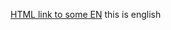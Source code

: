 <a href="https://github.com/mahmudulhasan5050/lang_demo_new/blob/master/README.ja.md" title="Optional title">HTML link to some EN</a>
this is english